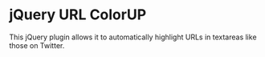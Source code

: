 jQuery URL ColorUP
===============

This jQuery plugin allows it to automatically highlight URLs in textareas like those on Twitter.



